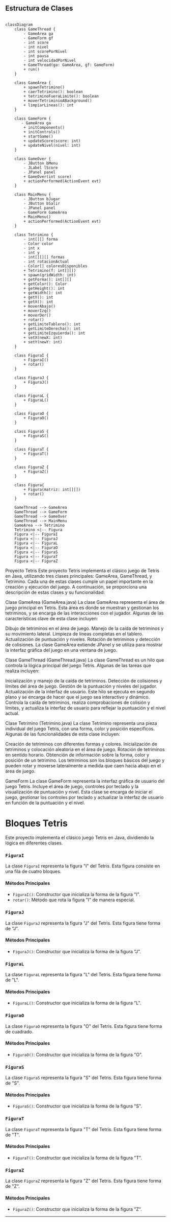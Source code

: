 ## Estructura de Clases

```mermaid

classDiagram
    class GameThread {
        - GameArea ga
        - GameForm gf
        - int score
        - int nivel
        - int scorePorNivel
        - int pausa
        - int velocidadPorNivel
        + GameThread(ga: GameArea, gf: GameForm)
        + run()
    }

    class GameArea {
        + spawnTetrimino()
        + caerTetrimino(): boolean
        + tetriminoFueraLimite(): boolean
        + moverTetriminioABackground()
        + limpiarLineas(): int
    }

    class GameForm {
       - GameArea ga
        + initComponents()
        + initControls()
        + startGame()
        + updateScore(score: int)
        + updateNivel(nivel: int)
    }

    class GameOver {
        - JButton bMenu
        - JLabel lScore
        - JPanel panel
        + GameOver(int score)
        + actionPerformed(ActionEvent evt)
    }

    class MainMenu {
        - JButton bJugar
        - JButton bSalir
        - JPanel panel
        - GameForm GameArea
        + MainMenu()
        + actionPerformed(ActionEvent evt)
    }

    class Tetrimino {
        - int[][] forma
        - Color color
        - int x
        - int y
        - int[][][] formas
        - int rotacionActual
        - Color[] coloresDisponibles
        + Tetrimino(f: int[][])
        + spawn(gridWidth: int)
        + getForma(): int[][]
        + getColor(): Color
        + getHeight(): int
        + getWidth(): int
        + getY(): int
        + getX(): int
        + moverAbajo()
        + moverIzq()
        + moverDer()
        + rotar()
        + getLimiteTablero(): int
        + getLimiteDerecha(): int
        + getLimiteIzquierda(): int
        + setX(newX: int)
        + setY(newY: int)
    }

    class FiguraI {
        + FiguraI()
        + rotar()
    }

    class FiguraJ {
        + FiguraJ()
    }

    class FiguraL {
        + FiguraL()
    }

    class FiguraO {
        + FiguraO()
    }

    class FiguraS {
        + FiguraS()
    }

    class FiguraT {
        + FiguraT()
    }

    class FiguraZ {
        + FiguraZ()
    }

    class Figura{
        + Figura(matriz: int[][])
        + rotar()
    }

    GameThread --> GameArea
    GameThread --> GameForm
    GameThread --> GameOver
    GameThread --> MainMenu
    GameArea --> Tetrimino
    Tetrimino <|-- Figura 
    Figura <|-- FiguraI
    Figura <|-- FiguraJ
    Figura <|-- FiguraL
    Figura <|-- FiguraO
    Figura <|-- FiguraS
    Figura <|-- FiguraT
    Figura <|-- FiguraZ
```

Proyecto Tetris
Este proyecto Tetris implementa el clásico juego de Tetris en Java, utilizando tres clases principales: GameArea, GameThread, y Tetrimino. Cada una de estas clases cumple un papel importante en la creación y ejecución del juego. A continuación, se proporciona una descripción de estas clases y su funcionalidad:

Clase GameArea (GameArea.java)
La clase GameArea representa el área de juego principal en Tetris. Esta área es donde se muestran y gestionan los tetriminos, y se encarga de las interacciones con el jugador. Algunas de las características clave de esta clase incluyen:

Dibujo de tetriminos en el área de juego.
Manejo de la caída de tetriminos y su movimiento lateral.
Limpieza de líneas completas en el tablero.
Actualización de puntuación y niveles.
Rotación de tetriminos y detección de colisiones.
La clase GameArea extiende JPanel y se utiliza para mostrar la interfaz gráfica del juego en una ventana de juego.

Clase GameThread (GameThread.java)
La clase GameThread es un hilo que controla la lógica principal del juego Tetris. Algunas de las tareas que realiza incluyen:

Inicialización y manejo de la caída de tetriminos.
Detección de colisiones y límites del área de juego.
Gestión de la puntuación y niveles del jugador.
Actualización de la interfaz de usuario.
Este hilo se ejecuta en segundo plano y se encarga de hacer que el juego sea interactivo y dinámico. Controla la caída de tetriminos, realiza comprobaciones de colisión y límites, y actualiza la interfaz de usuario para reflejar la puntuación y el nivel actual.

Clase Tetrimino (Tetrimino.java)
La clase Tetrimino representa una pieza individual del juego Tetris, con una forma, color y posición específicos. Algunas de las funcionalidades de esta clase incluyen:

Creación de tetriminos con diferentes formas y colores.
Inicialización de tetriminos y colocación aleatoria en el área de juego.
Rotación de tetriminos en sentido horario.
Obtención de información sobre la forma, color y posición de un tetrimino.
Los tetriminos son los bloques básicos del juego y pueden rotar y moverse lateralmente a medida que caen hacia abajo en el área de juego.

GameForm
La clase GameForm representa la interfaz gráfica de usuario del juego Tetris. Incluye el área de juego, controles por teclado y la visualización de puntuación y nivel. Esta clase se encarga de iniciar el juego, gestionar los controles por teclado y actualizar la interfaz de usuario en función de la puntuación y el nivel.

# Bloques Tetris

Este proyecto implementa el clásico juego Tetris en Java, dividiendo la lógica en diferentes clases.

### `FiguraI`

La clase `FiguraI` representa la figura "I" del Tetris. Esta figura consiste en una fila de cuatro bloques.

#### Métodos Principales

- `FiguraI()`: Constructor que inicializa la forma de la figura "I".
- `rotar()`: Método que rota la figura "I" de manera especial.

### `FiguraJ`

La clase `FiguraJ` representa la figura "J" del Tetris. Esta figura tiene forma de "J".

#### Métodos Principales

- `FiguraJ()`: Constructor que inicializa la forma de la figura "J".

### `FiguraL`

La clase `FiguraL` representa la figura "L" del Tetris. Esta figura tiene forma de "L".

#### Métodos Principales

- `FiguraL()`: Constructor que inicializa la forma de la figura "L".

### `FiguraO`

La clase `FiguraO` representa la figura "O" del Tetris. Esta figura tiene forma de cuadrado.

#### Métodos Principales

- `FiguraO()`: Constructor que inicializa la forma de la figura "O".

### `FiguraS`

La clase `FiguraS` representa la figura "S" del Tetris. Esta figura tiene forma de "S".

#### Métodos Principales

- `FiguraS()`: Constructor que inicializa la forma de la figura "S".

### `FiguraT`

La clase `FiguraT` representa la figura "T" del Tetris. Esta figura tiene forma de "T".

#### Métodos Principales

- `FiguraT()`: Constructor que inicializa la forma de la figura "T".

### `FiguraZ`

La clase `FiguraZ` representa la figura "Z" del Tetris. Esta figura tiene forma de "Z".

#### Métodos Principales

- `FiguraZ()`: Constructor que inicializa la forma de la figura "Z".

---

